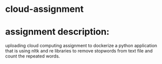 # cloud-assignment
# assignment description:
uploading cloud computing assignment to dockerize a python application that is using nltk and re libraries to remove stopwords from text file and count the repeated words.
